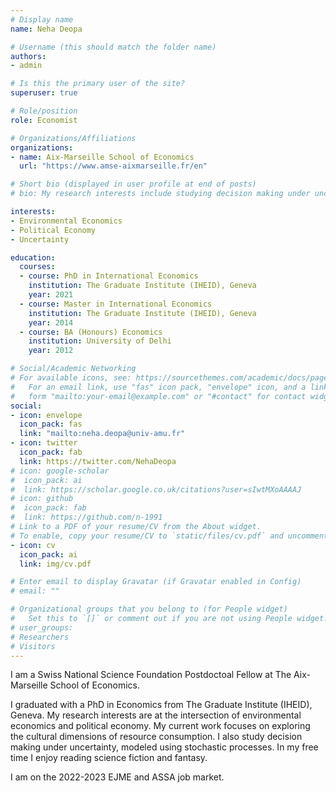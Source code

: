 ```yaml
---
# Display name
name: Neha Deopa

# Username (this should match the folder name)
authors:
- admin

# Is this the primary user of the site?
superuser: true

# Role/position
role: Economist

# Organizations/Affiliations
organizations:
- name: Aix-Marseille School of Economics
  url: "https://www.amse-aixmarseille.fr/en"

# Short bio (displayed in user profile at end of posts)
# bio: My research interests include studying decision making under uncertainty, modeled using stochastic processes, with a focus on firm dynamics and environmental economics. 

interests:
- Environmental Economics 
- Political Economy
- Uncertainty 

education:
  courses:
  - course: PhD in International Economics
    institution: The Graduate Institute (IHEID), Geneva
    year: 2021
  - course: Master in International Economics
    institution: The Graduate Institute (IHEID), Geneva
    year: 2014
  - course: BA (Honours) Economics
    institution: University of Delhi
    year: 2012

# Social/Academic Networking
# For available icons, see: https://sourcethemes.com/academic/docs/page-builder/#icons
#   For an email link, use "fas" icon pack, "envelope" icon, and a link in the
#   form "mailto:your-email@example.com" or "#contact" for contact widget.
social:
- icon: envelope
  icon_pack: fas
  link: "mailto:neha.deopa@univ-amu.fr"
- icon: twitter
  icon_pack: fab
  link: https://twitter.com/NehaDeopa
# icon: google-scholar
#  icon_pack: ai
#  link: https://scholar.google.co.uk/citations?user=sIwtMXoAAAAJ
# icon: github
#  icon_pack: fab
#  link: https://github.com/n-1991
# Link to a PDF of your resume/CV from the About widget.
# To enable, copy your resume/CV to `static/files/cv.pdf` and uncomment the lines below.
- icon: cv
  icon_pack: ai
  link: img/cv.pdf

# Enter email to display Gravatar (if Gravatar enabled in Config)
# email: ""

# Organizational groups that you belong to (for People widget)
#   Set this to `[]` or comment out if you are not using People widget.
# user_groups:
# Researchers
# Visitors
---
```


I am a Swiss National Science Foundation Postdoctoal Fellow at The Aix-Marseille School of Economics.

I graduated with a PhD in Economics from The Graduate Institute (IHEID), Geneva. My research interests are at the intersection of environmental economics and political economy. My current work focuses on exploring the cultural dimensions of resource consumption. I also study decision making under uncertainty, modeled using stochastic processes. In my free time I enjoy reading science fiction and fantasy.

I am on the 2022-2023 EJME and ASSA job market.


